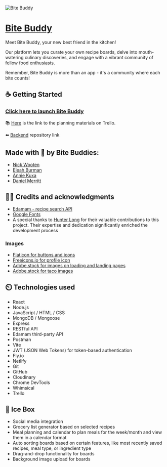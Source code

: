 ![Bite Buddy](/src/assets/icons/bite-buddy-readme-logo.png)

# [Bite Buddy](https://bitebuddyapp.netlify.app/)
Meet Bite Buddy, your new best friend in the kitchen! 

Our platform lets you curate your own recipe boards, delve into mouth-watering culinary discoveries, and engage with a vibrant community of fellow food enthusiasts.

Remember, Bite Buddy is more than an app - it's a community where each bite counts!

## ☕️ Getting Started

### [Click here to launch Bite Buddy](https://bitebuddyapp.netlify.app/)

📚 [Here](https://trello.com/b/CC3qwYpm/bitebuddy "Trello Board") is the link to the planning materials on Trello.

⬅️  [Backend](https://github.com/Nswooten/bite-buddy-back-end) repository link

## Made with 💚 by Bite Buddies:
* [Nick Wooten](https://github.com/Nswooten)
* [Eleah Burman](https://github.com/EleahBurman)
* [Annie Kuxa](https://github.com/any-stone)
* [Daniel Merritt](https://github.com/danielmerritt001)


## 👨‍🍳 Credits and acknowledgments
* [Edamam - recipe search API](https://www.edamam.com/)
* [Google Fonts](https://fonts.google.com)
* A special thanks to [Hunter Long](https://github.com/whlong1) for their valuable contributions to this project. Their expertise and dedication significantly enriched the development process

### Images
* [Flaticon for buttons and icons](https://www.flaticon.com/)
* [Freeicons.io for profile icon](https://freeicons.io)
* [Adobe.stock for images on loading and landing pages](https://stock.adobe.com/search?filters%5Bcontent_type%3Aphoto%5D=1&filters%5Bcontent[…]on%5D=0&order=relevance&serie_id=175001291&asset_id=184224951)
* [Adobe.stock for taco images](https://stock.adobe.com/search?filters%5Bcontent_type%3Aphoto%5D=1&filters%5Bcontent_type%3Aillustration%5D=1&filters%5Bcontent_type%3Azip_vector%5D=1&filters%5Bcontent_type%3Avideo%5D=1&filters%5Bcontent_type%3Atemplate%5D=1&filters%5Bcontent_type%3A3d%5D=1&filters%5Bcontent_type%3Aaudio%5D=0&filters%5Binclude_stock_enterprise%5D=0&filters%5Bis_editorial%5D=0&filters%5Bfree_collection%5D=0&filters%5Bcontent_type%3Aimage%5D=1&k=taco+cartoon&order=relevance&safe_search=1&search_page=1&search_type=usertyped&acp=&aco=taco+cartoon&get_facets=0&asset_id=63258911)


## ⏲️ Technologies used 
* React
* Node.js
* JavaScript / HTML / CSS
* MongoDB / Mongoose
* Express
* RESTful API
* Edamam third-party API
* Postman
* Vite
* JWT (JSON Web Tokens) for token-based authentication
* Fly.io
* Netlify
* Git
* GitHub
* Cloudinary
* Chrome DevTools
* Whimsical
* Trello

## 🍦 Ice Box 
* Social media integration
* Grocery list generator based on selected recipes
* Meal planning and calendar to plan meals for the week/month and view them in a calendar format
* Auto sorting boards based on certain features, like most recently saved recipes, meal type, or ingredient type
* Drag-and-drop functionality for boards
* Background image upload for boards
